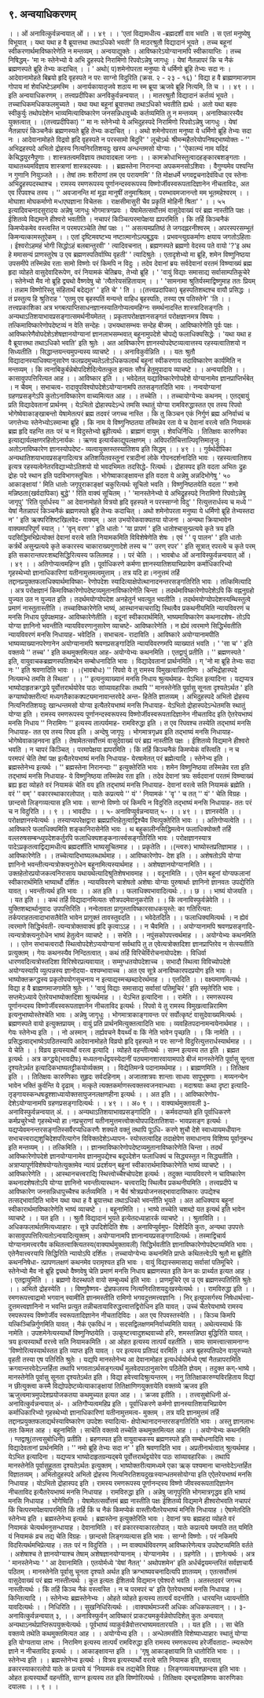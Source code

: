 ## ९. अन्वयाधिकरणम्
। । ओं अनावित्कुर्वन्नन्वयात् ओं । । ४९ । ।
'एतां विद्यामधीत्य -ब्रह्मदर्शी वाव भवति । स एतां मनुष्येषु विभूयात् । यथा
यथा ह वै ब्रूयात्तथा तथाऽधिको भवती' ति माठरश्रुतौ विद्यादानं भूयते । तच्च बहूनां
स्वीकरणार्थमाविष्कारेणेति न मन्तव्यम् । अन्वयाद्युक्तेः । आविष्कारेऽयोग्यानामपि
स्वीकायाप्तिः । तच्च निषिद्धम्-
'मा नः स्तेनेभ्यो ये अभि द्रुहस्पदे निरामिणो रिपवोऽन्नेषु जागधुः ।
येषां नैतन्नापरं कि च नैकं ब्रह्मणस्पते ब्रूहि तेभ्यः कदाचित् । ।
' अथो( प)शमेनोपरता मनुष्याः ये धर्मिणो ब्रूहि तेभ्यः सदा नः ।
आदेवानामोहते बिब्रयो हृदि वृहस्पते न परः साग्नो विदुरिति
(क्रस. २ - २३ - १६)
' विद्या ह वै ब्राह्मणमाजगाम गोपाय मां शेवधिष्टेऽहमस्मि ।
अनार्यकायातृजवे शठाय मा स्म ब्रूया ऋजवे ब्रूहि नित्यमि, ति च । । ४९ । ।
इति अन्वयाधिकरणम् ।
तत्त्वप्रदीपिका
अनविकुर्वन्नन्वयात् । । मातरश्रुतौ विद्यादानं कर्तव्यं भूयते । तच्चाधिकमधिकफलमुच्यते ।
यथा यथा बहूनां ब्रूयात्तथा तथाऽधिको भवतीति ह्यर्थः । अतो यथा बहवः स्वीकुर्युः तथोपदेशेन
भाव्यमित्याविष्कारेण जनसन्निधावुच्चैः कर्तव्यमिति तु न मन्तव्यम् । अनाविष्कारस्यैव
युक्तत्वात् । ।(तत्त्वप्रदीपिका)
'' मा नः स्तेनेभ्यो ये अभिदुहस्पदे निरामिणो रिपवोऽन्नेषु जागधुः ।
येषां नैतन्नापरं किञ्चनैकं ब्रह्मणस्यते ब्रूहि तेभ्यः कदाचित् । ।
अथो शमेनोपरता मनुष्या ये धर्मिणो ब्रूहि तेभ्यः सदा नः ।
आदेवानामोहते विद्रवो हृदि वृहस्पते न परस्सामो बिदुरि' ' लूचोऽर्थः
श्रीमन्महैतरेयोपनिषद्भाष्योक्तः - '' अभिद्रहस्पदे अभितो द्रोहस्य नित्यनिरतिशयदुः खस्य
अन्धन्तमसो योग्याः ।
' 'ऐकात्म्यं नाम यदिदं केचिद्धयुरनैपुणाः । शास्त्रतत्वमविज्ञाय तथावादबला जनाः । ।
कामक्रोधाभिस्तुत्वादहङ्कारबशङ्गताः । याथातथ्यमविज्ञाय शास्त्राणां शास्त्रदस्यवः । ।
ब्रह्मस्तेना निरानन्दा अपकमनसोऽशिवाः । वैगुण्यमेव पश्यन्ति न गुणानि नियुञ्जते । ।
तेषां तमः शरीराणां तम एव परायणमि' ' ति मोक्षधर्मे भगवद्वचनादेवंविधा एव स्तेनाः
अभिद्रुहस्पदस्थाश्च । रामस्य रमणरूपस्य पूर्णानन्दस्वरूपस्य विष्णोर्जीवस्वरूपतादिज्ञानेन
नीचताविदः, अत एव रिपवश्च तस्य ।
'' अवजानन्ति मां मूढा मानुषीं तनुमाश्रितम् । परम्भावमजानन्तो मम भूतमहेश्वरम् । ।
मोघाशा मोघकर्माणो म५ाएघज्ञाना विचेतसः । राक्षसीमासुरी चैव प्रकृतिं मोहिनी श्रिता' ' । ।
५५
इत्यादिवचनादसुरादयः अन्नेषु जागधुः भोगमात्रगप्रवः । येषामेतत्सर्वोत्तमं वासुदेवाख्यं परं
ब्रह्म नास्तीति पक्षः । ईशितव्ये विद्यमाने हीश्वरो भवतीति । नचापरं किञ्चित्परमापेक्षया
ह्यपरमिति । कि तर्हि किञ्चनैकं किमप्येकमेव वस्त्वस्ति न परमपरञ्चेति तेषां पक्षः ।
'' असत्यमप्रतिष्ठं ते जगदह्नरनीश्वरम् । अपरस्परसम्भूतं किमन्यत्कामस्तुऐकम् । ।
एतां दृष्टिमवष्टभ्य नष्टात्मानोऽल्पबुद्धयः । प्रभवन्त्युग्रकर्माणः क्षयाय जगतोऽहिताः ।
ईश्वरोऽहमहं भोगी सिद्धोऽहं बलबान्तुरवी' ' त्यादिवचनात् । ब्रह्मणस्पते ब्रह्मणो वेदस्य पते
वायो '?'इ अथ हे ममासन्यं प्राणस्तुरेष उ एव ब्रह्मणस्पतिर्वाघ्घि वृहती' ' त्यादिश्रुतेः । एतादृशेभ्यो
मा ब्रूहि, शमेन विष्णुनिष्ठया उपसमीपे तस्मिन्नेव रताः सामो विष्णोः परं किमपि न विदुः । तदेव
देवानां ब्रयः सर्वदेवानां वरतमं विष्ण्वाख्यं ब्रह्म हृदा व्योहते वासुदेवादिरूपेण, वरं नियामकं
चेतिब्रयः, तेभ्यो ब्रूहि
।
' 'वायुं विद्याः समासाद्य सर्वासाम्पतिकूचेरे ।
स्तेनेभ्यो मैव नो ब्रूहि द्व्यथो वैष्णवेषु चो 'त्यैतरेयसंहितायाम् । ।
' 'सामनामा श्रुतिर्यस्माद्विष्णुमाह ततः प्रियम् ।
तन्नाम विष्णोरिस्तु संहितार्थं बदेद्यत' ' इति चे' ' ति । ।(तत्त्वप्रदापिका)
बृहस्पतिशब्दश्च वायौ प्रसिद्धः । तं प्रस्तुत्य हि श्रुतिराह ' 'एतमु एव बृहस्पतिं मन्यन्ते वाहिध
बृहस्पतिः, तस्या एष पतिस्तेने' 'ति । ।
तत्त्वप्रकाशिका
अत्र भगबत्पाप्तिसाधनज्ञानस्यातिगोप्यत्वमहिग्नः समर्थनादस्ति शास्त्रादिसङ्गतिः ।
अन्यथाऽतिशयाभावप्रसङ्गात्समर्थनीयमेतत् । प्रकृतापरोक्षज्ञानसङ्गतं परोक्षज्ञानमत्र विषयः ।
तत्किमाविष्कारेणोपदेष्टव्यं न वेति सन्देहः । उभयथासम्भवः सन्देह बीजम् । आविष्कारेणेति पूर्वः
पक्षः । आविष्कारेणैवोपदेशेऽशेषज्ञानयोग्यानां ज्ञानलाभसम्भवात् बहूनामुपदेशे चोपद्ये
फलाधिक्यसिद्धेः । 'यथा यथा ह वै ब्रूयात्तथा तथाऽधिको भवति' इति श्रुतेः । अत आविष्कारेण
ज्ञानस्योपदेष्टव्यत्वात्तस्य रहस्यत्वातिशयो न सिध्यतीति । सिद्धान्तयन्त्यमुपन्यस्य व्याचष्टे । ।
अनाविकुर्वन्निति । । यतः श्रुतौ विद्यादानस्याधिक्यानुसारेण फलप्रदमुच्यतेऽतोऽधिकफलार्थं बहूनां
स्वीकरणाय तदाविष्कारेण कार्यमिति न मन्तव्यम् । कि त्वनाबिकुर्बन्नेबोपदिशेदित्येतत्कुत
इत्यतः सौत्रं हेतुमुपादाय व्याचष्टे । । अन्वयादिति । । कासावुपपत्तिरित्यत आह । । आविष्कार इति
। । भवेदेतत् यद्याविष्कारेणोपदेशे योग्यानामेव ज्ञानप्राप्तिर्भबेत् । न चैवम् । सभाचत्व-
रादावुपविश्योपदेशेऽयोग्यानामपि ततसङ्गतदिति भावः । नन्वयोग्यानां ग्रहणप्रसङ्गेऽपि
कुतोऽनाविष्कारेण वाच्यमित्यत आह । । तच्चेति । । तच्चायोग्येभ्यः कथनम् । एतद्बायुं प्रति
विद्यादेवतानां प्रार्थनम् । येऽभितो द्रोहास्पदेऽन्धे तमसि स्थातुं योग्या रामविरुद्धास्तत एव तस्य
रिपवो भोगेष्वेवाकाङ्खाबन्तो येषामेतत्परं ब्रह्म तदवरं जगच्च नास्ति । कि तु किञ्चन एकं निर्गुणं
ब्रह्म अनिर्वाच्यं च जगत्तेभ्यः स्तेनेभ्योऽस्मान्मा ब्रूहि । कि नाम ये विष्णुनिष्ठतया तस्मिन्नेव रता
ये च देवानां वरत्वे सति नियामकं ब्रह्म हृदि वहन्ति ततः परं च न विदुस्तेभ्यो ब्रूहीत्यर्थः । ब्राह्मणं
वायुम् । शेवधिर्निधिः । तितिक्षवः कारुणिका इत्याद्यार्यलक्षणरहितोऽनार्यकः । ऋणव
इत्यार्यकाद्युपलक्षणम् । अविपरतिचित्ताल्पिवृत्तिमातृजुः । अतोऽनाविष्कारेण ज्ञानस्योपदेष्ट-
व्यत्वायुक्तस्तस्यातिशय इति सिद्धम् । । ४९ । ।
गुर्वर्थदीपिका
अन्यथातिशयाभावप्रसङ्गादित्यत्र अतिशयितवस्तूनां रत्रादीनां लोके गोपनदर्शनादिति
भावः । रहस्यत्वातिशय इत्यत्र रहस्यत्वेनेतरविद्याभ्योऽतिशयो यो भवदभिमतः तदसिद्धे-
रित्यर्थः । द्रोहास्पद इति वदता अभितः द्रुहः द्रोहः पदे स्थान इति पदविभागस्तूचितः ।
भोगेष्वाकाङ्क्षावन्त इति वदता ये अन्नेषु अन्नदिभोगेषु ' ५० आकाङ्क्षायां ' मिति धातोः
जगृपुराकाङ्क्षां चकुरित्यर्थः सूचितो भवति । विष्णुनिष्ठतयेति वदता '' शमो मन्निष्ठता(खर्वदापिका)
बुद्धे' ' रिति वाक्यं सूचितम् । ' 'मानस्तेनेभ्यो ये अभिद्रुहस्पदे निरामिणो रिपवोऽन्नेषु
जागृपु' 'रिति पूर्वार्धस्य '' आ देवानामोहते वित्रयो हृदि वृहस्पते न परस्साग्नो
विदु' ' रित्युत्तरार्धस्य च मध्ये '' येषां नैतन्नापरं किञ्चनैकं ब्रह्मणस्पते ब्रूहि तेभ्यः कदाचित् ।
अथो शमेनोपरता मनुष्या ये धर्मिणो ब्रूहि तेभ्यस्तदा न' ' इति ऋक्परिशिष्टखिलवेद-
वाक्यम् । अत उभयोरेकवाक्यतया योजना । अन्यथा क्रियाभावेन वाक्यमपरिपूर्णं स्यात् ।
' 'वृन् वरण' ' इति धातोः ' 'या प्रापणं ' इति धातोश्चासुन्प्रत्यये कृते त्रय इति
पदसिद्धिमभिप्रेत्योक्तं देवानां वरत्वे सति नियामकमिति विविशेषेणेति शेषः । एवं ' ' पृ
पालन' ' इति धातोः कर्त्रर्थे असुन्प्रत्यये कृते ककारस्य चाकाराख्यगुणादेशे तस्य च
'' उरण् रपर' ' इति सूत्रात् रपरत्वे च कृते परम् इति सकारान्तपरःशब्दसिद्धिरित्यस्य
फलितमाह । । परं चेति । ।
भावबोधः
ओं अनाविस्फुर्वन्नन्वयात् ओं । । ४९ । । अतिगोप्यत्वमहिग्न इति । पूर्वाधिकरणे
कर्मणा ज्ञानस्यातिशयाभिप्रायेण कर्माधिकारिभ्यो गृहस्थेभ्यो ज्ञानाधिकारिणां
यतीनामुत्तमत्वमुत्ताम् । तत्र यदि हा।ननुत्तमं तर्हि तद्दानप्रयुक्तफलाधिक्यार्थमाविष्का-
रेणोपदेशः स्यादित्याक्षेपोत्थानादनन्तरसङ्गतिरिति भावः । तत्किमित्यादि । अत्र
परोक्षज्ञानं किमाविष्कारेणोपदेष्टव्यमुतानाविष्कारेणेति चिन्ता । तदर्थमाविष्कारेणोपदेशेऽपि
किं वह्ननुग्रहो युज्यत उत न युज्यत इति । तदर्थमयोग्योपदेश अनहेतुर्न भवत्युत
भवतीति । तदर्थमयोग्योपदेशस्यम्थिस्तुत्वे प्रमाणं नास्तुतास्तीति । तच्चाविष्कारेणेति
भाष्यं, आस्थानचत्चराद्यि स्थित्वैव प्रकथनीयमिति न्यायविवरणं च मनसि निधाय
पूर्वपक्षमाह- आविष्कारेणेतीति । वदूनां स्वीकारार्थमिति, भाष्यमाविष्कारेण कथनादशेष-
तोऽपि योग्या ज्ञानिनो भवन्तीति न्यायविवरणानुसारेण व्याचष्टे- आविष्कारेणेति । न
ह्येवं त्वरमाणे सिद्धिर्भवतीति न्यायविवरणं मनसि निधायाह- भवेदिति । सभाचत्व-
रादाविति । आविष्कारे अयोग्यानामपीति भाष्यव्याख्यानपरेणानेन अयोग्यानामपि
श्रवणप्रसङ्गादिति न्यायविवरणमपि व्याख्यातं भवति । ' 'सा च' ' इति वक्तव्ये '' तच्च' '
इति कथमुक्तमित्यत आह- अयोग्येभ्यः कथनमिति । एतद्वापुं प्रतीति । '' ब्रह्मणस्पते '
इति, वायुवाचकब्रह्मणस्पतिशब्देन सम्बोधनादिति भावः । विद्यादेवतानां प्रार्थनमिति । ग् 'नो
मा ब्रूहि तेभ्यः सदा नः '' इति श्रवणादिति भावः । ।(भावबोधः)
'' रिपवो ये तु रामस्य विमुखत्वान्निरामिणः ।
अभिद्रोहास्पदे नित्यमन्धे तमसि ते स्थिता' । । ''
इत्यनुव्याख्यानं मनसि निधाय श्रुत्यर्थमाह- येऽभित इत्यादिना । यद्यप्यत्र
भाष्योदाहृतक्रग्द्धये पूर्वोत्तरार्थयोरेव पाठः सांव्यावहारिकः तथापि '' मानस्तेनेति पूर्वासु
सूनता दृश्यतेऽर्थत ' इति कग्याष्योक्तरीत्य! मध्यगतैकाकक्पट्यमानावान्तरवेदे अन्त-
हितेति ज्ञातव्यम् । अभिदुहस्पदे अभितो द्रोहस्य नित्यनिरतिशयदुः खान्धन्तमसो योग्या
इत्यैतरेयभाष्यं मनसि निधायाह- येऽभितो द्रोहास्पदेऽन्धेतमसि स्थातुं योग्या इति ।
रामस्य रमणरूपस्य पूर्णानन्दस्वरूपस्य विष्णोर्जीवस्वरूपतादिज्ञानेन नीचताविद इति
ऐतरेयभाष्यं मनसि निधाय '' निरामिणः '' इत्यस्य तात्पर्यमाह- रामविरुद्धा इति । त एव
रिपवश्च तस्येति तद्भाष्यं मनसि निधायाह- तत एव तस्य रिपव इति । अन्देषु जागृपुः ।
भोगमात्रगृध्रव इति तद्भाष्यं मनसि निधायाह- भोगेष्वेवाकाहनवना इति । तेषामेतत्सर्वोत्तमं
वासुदेवाख्यं परं ब्रह्य नास्तीति पक्षः । ईशितव्ये विद्यमाने हीश्वरो भवति । न चापरं
किञ्चित् । परमापेक्षया ह्यपरमिति । किं तर्हि किञ्चनैकं किमप्येकं वस्त्विति । न च परमपरं
चेति तेषां पक्ष इत्यैतरेयभाष्यं मनसि निधायाह- येरषामेतत् परं ब्रह्मेत्यादि । स्तेनेभ्य इति ।
ब्रह्मस्तेनेभ्य इत्यर्थः । '' ब्रह्मस्तेना निरानन्दाः '' इत्युक्तेरिति भावः । शमेन विष्णुनिष्ठया
तस्मिन्नेव रता इति तद्भाष्यं मनसि निधायाह- ये विष्णुनिष्ठया तस्मिन्नेव रता इति । तदेव
देवानां त्रयः सर्वदवानां परतमं विष्ण्वाख्यं ब्रह्य हृदा व्योहते वरं नियामकं चेति वय इति
तद्भाष्यं मनसि निधायाह- देवानां वरत्वे सति नियामकं ब्रह्मेति । वरं '' वम्' '
वकारस्थाकारलोपात् । यातेः कप्रत्यये '' यं' ' नियामकं ' 'वृ' ' च तत् '' यं' ' चेति
विग्रहः । छान्दसो लिङ्गव्यत्यास इति भावः । साग्नो विष्णोः परं किमपि न विदुरिति
तद्भाष्यं मनसि निधायाह- ततः परं च न विदुरिति । । ९ । ।
भावदीपः
। । ५- अनाविप्युर्वन्नन्वयात् ५- । । ४९ । । ज्ञानस्येति । । परोक्षज्ञानस्येत्यर्थः ।
तस्याप्यपरेक्षद्वारा ब्रह्मप्राप्तिहेतुत्वाद्विश्चैव त्वित्पुक्तेरिति भावः । । अतिगोप्यत्वेति । ।
आविष्कारे फलाधिक्यमिति शङ्कानिरासेनेति भावः । थ बहुकालीनसिद्धिमत्वेन
फलाधिक्योक्तौ तर्हि वल्लरुषसम्बन्ध्पुपदेशकर्तुरपि फलाधिक्यशङ्कनार्त्स्वसङ्गतिरिति भावः ।
परोक्षज्ञानस्यात्र पादेऽप्रकृतत्वाद्विद्यामधीत्य ब्रह्मदर्शीति भाष्यसूचितमाह । । प्रकृतेति । ।(न्त्वरुः)
भाष्योस्तप्रतिज्ञामाह । । आविष्कारेणेति । । तच्चेत्यादिभाष्यलब्धार्थमाह । । आविष्कारेणोप-
देश इति । । अशेषतोऽपि योग्या ज्ञानिनो भवन्तीत्यन्यत्रोक्त्यनुरोधेन बहूनामित्यस्यार्थमाह
। । अशेषज्ञानयोग्यानामिति । । उक्तहेतोरप्रयोजकत्वनिरासाय यथायथेत्यादिश्रुतिशेषभावमाह
। । वदूनामिति । । एतेन बहूनां योग्यफलानां स्वीकारार्थमिति भाष्यार्थो दर्शितः ।
न्यायविवरणे चाशेषतो अशेषाः योग्याः पुरुषार्थाः ज्ञानिनो ज्ञानवतः उपद्येरिति यावत् ।
भवन्तीत्यर्थ इति भावः । । अत इति । । फलाधिक्यभावादित्यर्थः .। । छ । ।
भाष्यं योजयति । । यत इति । । कथं तर्हि विद्यादानमित्यतः सौत्रपदमेवानुकरोति । ।
किं त्वनाविस्फुर्वन्नेवेति । । युक्तिशब्दार्थानुवादः उपपत्तिरिति । नन्वेतावता
प्रागुस्ताविष्कारसाधकयुस्ते: का गतिरित्यत: तर्कपराहतत्वादाभासतैवेति भावेन प्रागुक्तं
तावस्तुवदति । । भवेदेतदिति । । फलाधिक्यमित्यर्थः । न ह्येवं त्वरमाणे सिद्धिर्भवती-
त्यन्यत्रोक्तवाक्यं हृदि कृत्वाऽऽह । । न चैवमिति । । अयोग्यानामपि श्रवणप्रसङ्गादि-
त्यन्यत्रोक्त्यनुरोधेन भाष्यं हेतुत्वेन व्याचष्टे । । सभेति । । नपुंसकोपपत्त्वर्थमाह । ।
अयोग्येभ्यः कथनमिति । । एतेन सभाचत्वरादौ स्थित्वोपदेशेऽप्ययोग्यानां सर्वथापि तु त
एवेत्यत्रोक्तदिशा ज्ञानप्राप्तिरेव न सेत्स्यतीति प्रत्युक्तम् । गेयः कथनस्यैव निन्दितत्वात् ।
कथं तर्हि विरिचेर्विरोचनायोपदेशः । विधिर्वा धारणवदित्यत्रोस्तदिशा विरिश्वेरप्रत्यवायात् ।
सम्मुग्धतयोपदेशाच्च । सभादौ स्थित्वा विविच्योपदेशे अयोग्यस्यापि व्युत्पन्नस्य ज्ञानोदया-
वश्यम्भावाच्च । अत एव सूत्रे अनाविष्कारपदप्रयोग इति भावः । भाष्योक्तक्रग्द्धस्य
प्रकृतोपयोगसूचनाय न इत्याद्यस्मच्छब्दादेरर्थमाह । । एतदिति । । वक्ष्यमाणमित्यर्थः । विद्या
ह वै ब्राह्मणमाजगामेति श्रुतेः । ' 'वायुं विद्याः समासाद्य सर्वासां पतिमूचिरं ' इति
स्मृतेरिति भावः । सप्तमेऽध्याये ऐतरेयभाष्योक्तदिशा श्रुत्यर्थमाह । । येऽभित इत्यादिना । ।
रामेति । । रमणरूपस्य पूर्णानन्दस्य विष्णोर्जीवस्वरूपताज्ञानेन नीचताविद इत्यर्थः । रिपवो
ये तु रामस्य विमुखत्वान्निरामिण इत्यनुभाष्योस्तेश्चेति भावः । अन्नेषु जागृधुः ।
भोगमात्राकाङ्गावन्तः परं सर्वोत्कृष्टं वासुदेवाख्यमित्यर्थः । ब्रह्मणस्पते वायो इत्युक्तप्रायम् ।
वायुं प्रति प्रार्थनमित्युक्तत्वादिति भावः । व्यवहितपदानामन्वयेनार्थमाह । । गेयः स्तेनेभ्य
इति । । नो अस्मान् । तर्ह्यवचने वैयर्थ्यं वः किं नेति भावेन पृच्छति । । किं नामेति । ।
प्रसिद्धत्वाद्भाष्येऽपठितस्यापि आदेवानामोहते विव्रयो हृदि वृहस्पते न परः साग्नो
विदुरित्युत्तरार्धस्यार्थमाह । । ये चेति । । विव्रय इत्यस्यार्थो वरत्व इत्यादि । व्योहते
वहन्तीत्यर्थः । साम्न इत्यस्य तत इति । ब्रह्मत इत्यर्थः । अत्र कग्द्धये(भावदीपः)
मध्यतनार्धद्वयस्येदानीं पठ्यमानशारवायामपाठे बीजं मानस्तेनेति पूर्वासु सूनता दृश्यतेऽर्थत
इत्यादिकभाष्यतट्टीकयोर्व्यक्तम् । । विद्येतिमन्त्रे पदानामर्थमाह । । ब्राह्मणमिति । । तितिक्षव
इति । । तितिक्षवः कारुणिकाः सुहृदः सर्वदहिनाम् ।
अजातशत्रवः शान्ताः साधवः सापुभूषणाः ।
मय्यनन्येन भावेन भक्तिं कुर्वन्ति ये दृढाम् ।
मत्कृते त्यक्तकर्माणस्त्वक्तस्वजनवान्धवाः । मदाश्रयाः कथा दृष्टा इत्यादि-
तृङ्गायस्कन्धषडूश्शाध्यायोक्तसापुजनलक्षणहीना इत्यर्थः । । अत इति । । आविष्कारेणोप-
देशेऽयोग्यानामपि ग्रहणप्रसङ्गादित्यर्थः । । ४९ । । अ० ९ । ।
वाक्यार्थमुक्तावली
३- अनाविस्फुर्वन्नन्वयात् अं. । । अन्यथाऽतिशयाभावप्रसङ्गादिति । । कर्मवदाप्यते इति
पूर्वाधिकरणे कर्मप्रचुरेभ्यो गृहस्थेभ्यो हा।नप्रचुराणां यतीनामुत्तमत्त्वोक्त्योपपादितातिशया-
भावप्रसङ्ग इत्यर्थः । यद्यप्येवमनन्तरसङ्गतिस्सर्वैरप्यधिकरणैः शक्यते वक्तुं तथापि पूऽधि-
करणे शुचौ देशे स्वाध्यायमधीयानः सभाचत्त्वराद्यशुचिदेशपरित्यागेन विविक्तदेशेऽध्यापन-
स्योस्तत्वादिह तदाक्षेपेण समाधानाय विशिष्य पूर्वानुबन्ध इति मन्तव्यम् । । तत्किमिति । ।
ज्ञानमाविष्कारेणोपदेष्टव्यमुतानाविष्कारेणेति चिन्ता । तदर्थं आविष्कारेणोपदेशे
ज्ञानयोग्यानामेव ज्ञानमुपद्येश्च बदूपदेशेन फलाधिक्यं च सिद्ध्यस्तुत न सिद्ध्यतीति ।
अत्राप्यापूर्णविशेषयोग्यतेत्युक्तमेव न्यायं प्रदर्शयन् बहूनां स्वीकारार्थमाविष्कारेणेति भाष्यं
व्याचष्टे । । आविष्कारेणेति । । आस्थानचत्त्वराद्यि स्थित्त्वोच्चैश्चोपदेश इत्यर्थः । तदुक्त
न्यायविवरणे न चाविष्कारेण कथनादशेषतोऽपि योग्या ज्ञानिनो भवन्तीत्यास्थान-
चत्त्वराद्यि स्थित्वैव प्रकथनीयमिति । तत्त्वप्रदीपे च आविष्कारेण जनसन्निधापुच्चैश्च
कर्तव्यमिति । न चैवं श्रोत्रप्रयोजनसद्भावादाविष्कारः उपद्येश्च तत्सद्भावादिति भावेन यथा
यथा ह वै ब्रूयात्तथा तथाऽधिको भवन्तीति भूयते । अत आधिक्याय बहूनां
स्वीकारार्थमाविष्कारेणेति भाष्यं व्याचष्टे । । बहूनामिति । । भाष्ये तच्चेति चशब्दो यत इत्यर्थ
इति भावेन व्याचष्टे । । यत इति । । श्रुतौ विद्यादानं भूयते इत्येतदध्याहारर्क व्याचष्टे । ।
श्रुताविति । । अधिकफलार्थतमित्यध्याहारः । सूत्रे उपदिशेदिति शेषः । अनाविप्युर्वमुप-
दिशेदिति कुतः, अन्यथा उपपत्तेः कासावुपपत्तिरित्यतोऽन्वयादित्युक्तम् । अयोग्यानामपि
ज्ञानान्वयप्रसङ्गगादित्यर्थः । तस्माद्विचार्य योग्यानामत्त्वरयैव कथितत्त्वाक्त्यितस्य(वाक्यार्थमुक्तावली)
सिद्धिर्भवतीति ज्ञानाविष्कारेणोपदेष्टव्यमिति भावः । एतेनैवात्त्वरयापि सिद्धिरिति न्यायोऽपि
दर्शितः । तच्चायोग्येभ्यः कथनमिति प्राप्तेः कथितत्त्वेऽपि श्रुतौ मा ब्रूहीति कथननिषेधा-
त्प्रापणलक्षणं कथनमेव परामृश्यत इति भावः । वायुं विद्यास्समासाद्य सर्वासां पतिमूचिरे ।
स्तेनेभ्यो मैव नो ब्रूहि द्व्यथो वैष्णवेषु चेति प्रमाणं मनसि निधाय ब्रह्मणस्पत इति केन
कः प्रार्थ्यत इत्यत आह । । एतद्वायुमिति । । ब्रह्मणो वेदस्थपते वायो सम्बुध्यर्थ इति भावः ।
प्राणमूचिरे एव उ एव ब्रह्मणस्पतिरिति श्रुतेः । । अभितो द्रोहस्येति । । विष्णुवैष्णव-
द्रोहफलस्य नित्यनिरतिशयदुःखस्येत्यर्थः । । रामविरुद्धा इति । । रमणरूपत्त्वाद्रामो भगवान्
स्वामीति ज्ञानमस्तीति रामिणो भगवदुत्तमत्त्वज्ञानिः । निर् इत्युपसर्गस्य निषेधार्थत्त्वा-
दुत्तमत्त्वज्ञानिनो न भवन्ति प्रत्युत तन्नीचतायाविरुद्धत्त्वात्तद्विरोधिन इति यावत् । उच्चं
चैतरेयभाष्ये रामस्य रमपरूपस्य विष्णोर्जीव स्वरूपतादिज्ञानेन नीचतादिविदः । अत एव
रिपवस्तस्येति । । किञ्च किमपि यत्किञ्चिन्निर्गुणमिति यावत् । नैकं एकविधं न ।
सदसद्विलक्षणमनिर्वाच्यमिति यावत् । अथेत्यस्यार्थः किं नामेति । उपशमेनेत्यस्यार्थो
विष्णुनिष्ठयेति । उत्कूष्टत्त्वादुशब्दवाच्यो हरिः, शमस्तन्निष्ठा बुद्धिरिति यावत् । त्रय
इत्यस्यार्थो वरत्त्वे सति नियामकमिति । आ ओहत इत्यस्य तात्पर्यं वहतीति । सामः
सामत्त्वात्सामनाग्नः 'विष्णोरित्यस्यार्थस्तत इति व्याप्त इति यावत् । पर इत्यस्य प्रतिपदं
वरमिति । अत्र बृहस्पतिपदेन वायुरुच्यते वृहती तस्या एष पतिरिति श्रुतेः । यद्यपि
मानस्तेनेभ्य आ देवानामोहत इत्यर्धर्चयोर्मध्ये एषां नैतन्नापरामिति क्रगवान्तरवेदेऽन्तर्हिता
तथापि भगवताऽर्थसङ्गत्यर्थं मूलवेदपाठानुसारेण पठितेति ज्ञेयम् । तदुक्त कग्-भाष्ये ।
मानस्तेनेति पूर्वासु सूनता दृश्यतेऽर्थत इति । विद्या हवेत्त्वादिश्रुत्यन्तरम् । ननु
तितिक्षाकारुण्यविरहिताय विद्यां न छीत्युक्त्वा कस्मै विद्योपदेष्टव्येत्याकाङ्क्षायां
तितिक्षाणिणयुक्तायेति वक्तव्ये ऋजव इति ऋजुत्त्वमात्रमुपदेशप्रयोजकतया कथमुच्यत
इत्यत आह । । क्रजव इतीति । ।
तत्त्वसुबोधिनी
अं- अनावित्कुर्वन्नन्वयात् अं- । अतिगौप्यत्वमहिप्र इति । पूर्वाधिकरणे कर्मणो
ज्ञानस्यातिशयाभिप्रायेण कर्माधिकारिभ्यो गृहस्थेभ्यो ज्ञानाधिकारिणां यतीनामुत्तमत्व-
मुक्तम् । तत्र यदि ज्ञानमुत्तमं तर्हि तद्दानप्रयुक्तफलाद्यर्थस्याविष्कारेण उपदेशः स्यादित्या-
क्षेपोत्थानादनन्तरसङ्गतिरिति भावः । अस्तु ज्ञानलाभः ततः किमत आह । बहूनामिति ।
साचेति वक्तव्ये तच्चेति कथमुक्तमित्यत आह । । अयोग्येभ्यः कथनमिति । ण्तद्वाषु(तत्त्वसुबोधिनी)
प्रतीति । ब्रहणस्पत इति वायुवाचकस्य ब्रह्मणस्पते इति सम्बोधनादिति भावः ।
विद्यादेवतानां प्रार्थनमिति । '' नमो ब्रूहि तेभ्यः सदा न' ' इति श्रवणादिति भाव ।
अप्रतीनार्थत्वात् श्रुत्यर्थमाह । येऽभित इत्यादिना । यद्यप्यत्र भाष्योदाहृतग्रन्यद्बये
पूर्वोत्तरार्थद्वयोरेव पाठः सांव्यावहारिकः । तथापि मानस्तेनेति पूर्वासुहूतता दृश्यतेऽर्थतः
इत्युक्तम् । भाष्योक्तरीत्यामध्यमे एका ऋक् पश्यमाना चान्तवेदेऽन्तर्हित विज्ञातव्यम् ।
अभितोदुहस्पदे अभितो द्रोहस्य नित्यनिरतिशयदुखःस्यान्धतमसोयोग्या इति एऐतरेयभाष्यं
मनसि निधायाह । योऽभितो द्रोहास्पद इति । रामस्य रमणरूपस्य पूर्णानन्दस्य विष्णो
जीवस्वरूपतादिज्ञानेन नीचताविद इत्यैतरेयभाष्यं मनसि निधायाह । रामविरुद्धा इति ।
अन्नेषु जागृपुरिति भोगमात्रगृद्धव इति भाष्यं मनसि निधायाह । भोगेष्विति ।
येषामेतत्सर्वोत्तमं ब्रह्म नास्तीति पक्षः ईशितव्ये विद्यमाने हीश्वरोभवति नचापरं किं
चित्परमापेक्षयापरमिति किं तर्हि किं च नैकं किमप्येकं वास्तीत्यैतरेयभाष्यं मनिसि
निधायाह । ऐषामेतदिति स्तेनेभ्य इति । ब्रह्मस्तेनेभ्य इत्यर्थः । ब्रह्मस्तेना इत्युक्तेरिति
भावः । देवानां त्रयः ब्रह्महदा व्योहते वरं नियामकं चेत्यर्थमनुसन्धायाह । देवानामिति । वरं
व्रकारस्याकारलोपात् । यातेः कप्रत्यये यमयति तत् यमिति यं नियामकं व्रच तद्य चेति
विग्रहः । छान्दसो लिङ्गव्यत्यास इति भावः । साग्नो विष्णोः । परं नकिमपि
विदरित्यर्थमभिप्रेत्याह । ततः परं न विदुरिति । ।
म्न
वाक्यार्थविवरणम्
आविष्कारेणेत्यत्र उपदेष्टव्यमिति वर्तते । अशेषाश्च ते ज्ञानयोग्याश्च तेषाम्
अशेषज्ञानयोग्यानाम् । योग्यानामेव । । ग्रहणेति । । ज्ञानेत्यर्थः । अत्र ' मानस्तेनेभ्यः ' ' आ
देवानामिति । एतयोर्मध्ये 'येषां नैतत्' ' अथोपशमेन' इति अर्धर्चद्वयमन्तरितं सर्वज्ञाचार्यैः
पठितम् । मानस्तेनेति पूर्वासु चूनता दृश्यते अर्थत इति क्रग्भाष्यवचनादित्यपि ज्ञातव्यम् ।
एतत्सर्वोत्तमं वासुदेवाख्यं परं ब्रह्म नास्तीत्यर्थः । कुत इत्यतः ईशितव्ये विद्यमान एवेश्वरो
भवति । अतस्तदवरं जगच्च नास्तीत्यर्थः । किं तर्हि किञ्च नैकं वस्त्वस्ति । न च परमपरं
च' इति ऐतरेयभाष्यं मनसि निधायाह । । किन्तित्यादि । । स्तेनेभ्यः ब्रह्मस्तेनेभ्यः । ओहते
व्योहते इत्यस्य तात्पर्यं वदन्तीति । धारयन्ति ध्यायन्तीति यावदित्यर्थः । । निधिरिति । ।
सुखनिधिरित्यर्थः । ।वाक्यार्थमञ्जरी
अधिकः अधिकफलवान् । । ३- अनावित्कुर्वन्नन्वयात् ३, । । अनाविस्फुर्वन् आविष्कारं
प्राकट्यमकुर्वन्नेवोपदिशेत् कुतः अन्वयात् अन्यथाऽनर्थप्राप्तिरूपयुक्त्येत्यर्थः । पूर्वभाष्यं
व्याकुर्वन्नैवोत्तरभाष्यमवतारयति । । यत इति । । सा चेति वक्तव्ये तथेति कथमुक्तमित्यत
आह । । अयोग्येभ्य इति । । अन्धेतमसीति विशेष्याध्याहारः स्थातुं योग्या इति योग्यताया
लाभः । निरामिण इत्यस्य तात्पर्यं रामविरुद्धा इति रामस्य रमणरूपस्य हरेर्जीवतादा-
त्म्यरूपेण ज्ञाने न नीचताविद इत्यर्थः । । आकाङ्क्षावन्त इति । । 'गृषु आकाङ्क्षायामि ति
धातोरिति भावः । । स्तेनेभ्य इति । । ब्रह्मस्तेनेभ्य इत्यर्थः । वित्रय इत्यस्यार्थो वरत्वे सति
नियामक इति, वरत्वात् व्रकारस्याकारलोपो यातेः क प्रत्यये यं 'नियामकं वच तद्यचेति
विग्रहः । लिङ्गव्यत्ययश्छान्दस इति भावः । ओहत इत्यस्यार्थो वहन्तीति, साग्न इत्यस्य
तत इति विष्णोरित्यर्थः । तितिक्षवः द्बन्द्रसहिष्णवः कारुणिकाः दयालवः । । ९ । ।
